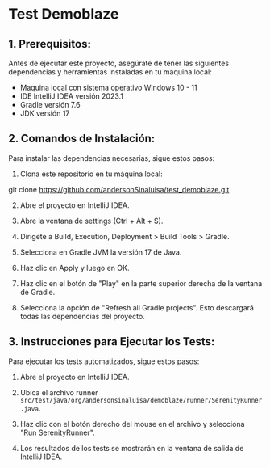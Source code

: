
# Test Demoblaze 



## 1. Prerequisitos:

Antes de ejecutar este proyecto, asegúrate de tener las siguientes dependencias y herramientas instaladas en tu máquina local:

- Maquina local con sistema operativo Windows 10 - 11
- IDE IntelliJ IDEA versión 2023.1
- Gradle versión 7.6
- JDK versión 17

## 2. Comandos de Instalación:

Para instalar las dependencias necesarias, sigue estos pasos:

1. Clona este repositorio en tu máquina local:

git clone https://github.com/andersonSinaluisa/test_demoblaze.git

2. Abre el proyecto en IntelliJ IDEA.

3. Abre la ventana de settings (Ctrl + Alt + S).
4. Dirígete a Build, Execution, Deployment > Build Tools > Gradle.
5. Selecciona en Gradle JVM la versión 17 de Java.
6. Haz clic en Apply y luego en OK.
7. Haz clic en el botón de "Play" en la parte superior derecha de la ventana de Gradle.
8. Selecciona la opción de "Refresh all Gradle projects".
   Esto descargará todas las dependencias del proyecto.

## 3. Instrucciones para Ejecutar los Tests:

Para ejecutar los tests automatizados, sigue estos pasos:

1. Abre el proyecto en IntelliJ IDEA.

2. Ubica el archivo runner `src/test/java/org/andersonsinaluisa/demoblaze/runner/SerenityRunner.java`.

3. Haz clic con el botón derecho del mouse en el archivo y selecciona "Run SerenityRunner".

4. Los resultados de los tests se mostrarán en la ventana de salida de IntelliJ IDEA.

